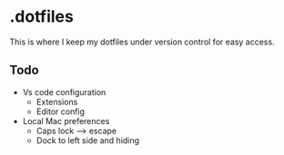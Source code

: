 # .dotfiles

This is where I keep my dotfiles under version control for easy access.

## Todo

- Vs code configuration
  - Extensions
  - Editor config
- Local Mac preferences
  - Caps lock —> escape
  - Dock to left side and hiding
